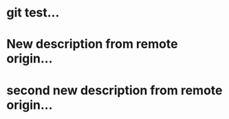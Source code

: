  # git test...

 # New description from remote origin...

 
 # second new description from remote origin...
